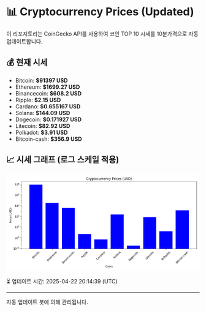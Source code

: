 
# 📊 Cryptocurrency Prices (Updated)

이 리포지토리는 CoinGecko API를 사용하여 코인 TOP 10 시세를 10분가격으로 자동 업데이트합니다.

## 💰 현재 시세
- Bitcoin: **$91397 USD**
- Ethereum: **$1699.27 USD**
- Binancecoin: **$608.2 USD**
- Ripple: **$2.15 USD**
- Cardano: **$0.655167 USD**
- Solana: **$144.09 USD**
- Dogecoin: **$0.171927 USD**
- Litecoin: **$82.92 USD**
- Polkadot: **$3.91 USD**
- Bitcoin-cash: **$356.9 USD**

## 📈 시세 그래프 (로그 스케일 적용)
![Crypto Prices](crypto_prices.png)

⏳ 업데이트 시간: 2025-04-22 20:14:39 (UTC)

---
자동 업데이트 봇에 의해 관리됩니다.
